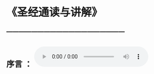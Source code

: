 # 《圣经通读与讲解》

### ———————————————————
## 序言    ： <audio controls src="./20230108《圣经通读与讲解》序言_A32kbps.mp3"></audio>

